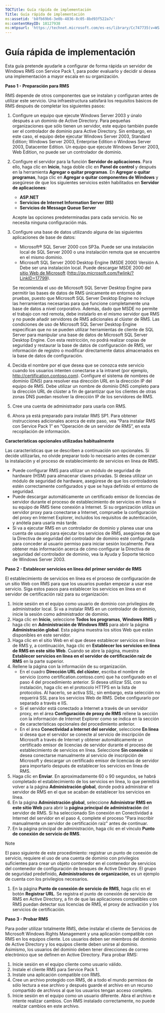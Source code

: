 ```yaml
---
TOCTitle: Guía rápida de implementación
Title: Guía rápida de implementación
ms:assetid: 'b8fb69b6-3e0b-4836-8c05-8bd93f522a7c'
ms:contentKeyID: 18127938
ms:mtpsurl: 'https://technet.microsoft.com/es-es/library/Cc747735(v=WS.10)'
---
```


Guía rápida de implementación
=============================

Esta guía pretende ayudarle a configurar de forma rápida un servidor de Windows RMS con Service Pack 1, para poder evaluarlo y decidir si desea una implementación a mayor escala en su organización.

**Paso 1 - Preparación para RMS**

RMS depende de otros componentes que se instalan y configuran antes de utilizar este servicio. Una infraestructura satisfará los requisitos básicos de RMS después de completar los siguientes pasos:

1.  Configure un equipo que ejecute Windows Server 2003 y únalo después a un dominio de Active Directory. Para pequeñas organizaciones que sólo tienen un servidor, este equipo también puede ser el controlador de dominio para Active Directory. Sin embargo, en este caso, el equipo debe ejecutar Windows Server 2003, Standard Edition; Windows Server 2003, Enterprise Edition o Windows Server 2003, Datacenter Edition. Un equipo que ejecute Windows Server 2003, Web Edition, no puede ser un controlador de dominio.
2.  Configure el servidor para la función **Servidor de aplicaciones**. Para ello, haga clic en **Inicio**, haga doble clic en **Panel de control** y después en la herramienta **Agregar o quitar programas**. En **Agregar o quitar programas**, haga clic en **Agregar o quitar componentes de Windows** y asegúrese de que los siguientes servicios estén habilitados en **Servidor de aplicaciones**:
    -   **ASP.NET**
    -   **Servicios de Internet Information Server (IIS)**
    -   **Servicios de Message Queue Server**

    Acepte las opciones predeterminadas para cada servicio. No se necesita ninguna configuración más.
3.  Configure una base de datos utilizando alguna de las siguientes aplicaciones de base de datos:
    -   Microsoft® SQL Server 2000 con SP3a. Puede ser una instalación local de SQL Server 2000 o una instalación remota que se encuentre en el mismo dominio.
    -   Microsoft SQL Server 2000 Desktop Engine (MSDE 2000) Versión A. Debe ser una instalación local. Puede descargar MSDE 2000 del [sitio Web de Microsoft](http://go.microsoft.com/fwlink/?linkid=17799) (http://go.microsoft.com/fwlink/?LinkID=17799).

    Se recomienda el uso de Microsoft SQL Server Desktop Engine para permitir las bases de datos de RMS únicamente en entornos de pruebas, puesto que Microsoft SQL Server Desktop Engine no incluye las herramientas necesarias para que funcione completamente una base de datos a nivel corporativo. Además, dado que MSDE no permite el trabajo con red remota, debe instalarlo en el mismo servidor que RMS y no puede añadir servidores de RMS adicionales al clúster de RMS. Las condiciones de uso de Microsoft SQL Server Desktop Engine especifican que no se pueden utilizar herramientas de cliente de SQL Server para manipular una base de datos de Microsoft SQL Server Desktop Engine. Con esta restricción, no podrá realizar copias de seguridad y restaurar la base de datos de configuración de RMS, ver información de registro o modificar directamente datos almacenados en la base de datos de configuración.
4.  Decida el nombre por el que desea que se conozca este servicio cuando los usuarios intenten conectarse a la intranet (por ejemplo, http://certification.contoso.com). Configure el sistema de nombres de dominio (DNS) para resolver esa dirección URL en la dirección IP del equipo de RMS. Debe utilizar un nombre de dominio DNS completo para la dirección URL de clúster a fin de garantizar que los clientes de otras zonas DNS puedan resolver la dirección IP de los servidores de RMS.
5.  Cree una cuenta de administrador para usarla con RMS.
6.  Ahora ya está preparado para instalar RMS SP1. Para obtener instrucciones adicionales acerca de este paso, vea “Para instalar RMS con Service Pack 1” en “Operación de un servidor de RMS”, en esta recopilación de información.

**Características opcionales utilizadas habitualmente**

Las características que se describen a continuación son opcionales. Si decide utilizarlas, no olvide preparar todo lo necesario antes de comenzar la instalación y el proceso de establecimiento de servicios en línea de RMS.

-   Puede configurar RMS para utilizar un módulo de seguridad de hardware (HSM) para almacenar claves privadas. Si desea utilizar un módulo de seguridad de hardware, asegúrese de que los controladores estén correctamente configurados y que se haya definido el entorno de seguridad.
-   Puede descargar automáticamente un certificado emisor de licencias de servidor durante el proceso de establecimiento de servicios en línea si su equipo de RMS tiene conexión a Internet. Si su organización utiliza un servidor proxy para conectarse a Internet, compruebe la configuración del proxy en Internet Explorer, incluidos los requisitos de autenticación, y anótela para usarla más tarde.
-   Si va a ejecutar RMS en un controlador de dominio y planea usar una cuenta de usuario para ejecutar los servicios de RMS, asegúrese de que la Directiva de seguridad del controlador de dominio esté configurada para conceder al usuario permiso para iniciar sesión localmente. Para obtener más información acerca de cómo configurar la Directiva de seguridad del controlador de dominio, vea la Ayuda y Soporte técnico de Windows Server 2003.

**Paso 2 - Establecer servicios en línea del primer servidor de RMS**

El establecimiento de servicios en línea es el proceso de configuración de un sitio Web con RMS para que los usuarios puedan empezar a usar ese servicio. Siga estos pasos para establecer los servicios en línea en el servidor de certificación raíz para su organización:

1.  Inicie sesión en el equipo como usuario de dominio con privilegios de administrador local. Si va a instalar RMS en un controlador de dominio, inicie la sesión como administrador de dominio.
2.  Haga clic en **Inicio**, seleccione **Todos los programas**, **Windows RMS** y haga clic en **Administración de Windows RMS** para abrir la página **Administración global**. Esta página muestra los sitios Web que están disponibles en este servidor.
3.  Haga clic en el sitio Web en el que desee establecer servicios en línea de RMS y, a continuación, haga clic en **Establecer los servicios en línea de RMS en este sitio Web**. Cuando se abre la página, muestra **Establecer servicios en línea en el servidor de certificación raíz de RMS** en la parte superior.
4.  Rellene la página con la información de su organización.
    -   En el cuadro **Dirección URL del clúster**, escriba el nombre de servicio (como certification.contoso.com) que ha configurado en el paso 4 del procedimiento anterior. Si desea utilizar SSL con su instalación, haga clic en el protocolo HTTPS en la lista de protocolos. Al hacerlo, se activa SSL; sin embargo, esta selección no requerirá SSL para los servicios Web de RMS. Debe configurarlo por separado a través e IIS.
    -   Si el servidor está conectado a Internet a través de un servidor proxy, en el área **Configuración de proxy de RMS** rellene la sección con la información de Internet Explorer como se indica en la sección de características opcionales del procedimiento anterior.
    -   En el área **Conectividad a Internet del servidor**, seleccione **En línea** si desea que el servidor se conecte al servicio de inscripción de Microsoft a través de Internet y obtener automáticamente un certificado emisor de licencias de servidor durante el proceso de establecimiento de servicios en línea. Seleccione **Sin conexión** si desea conectarse manualmente al servicio de inscripción de Microsoft y descargar un certificado emisor de licencias de servidor para importarlo después de establecer los servicios en línea de RMS.
5.  Haga clic en **Enviar**.
    En aproximadamente 60 o 90 segundos, se habrá completado el establecimiento de los servicios en línea, lo que permitirá volver a la página **Administración global**, donde podrá administrar el servidor de RMS en el que se acaban de establecer los servicios en línea.
6.  En la página **Administración global**, seleccione **Administrar RMS en este sitio Web** para abrir la **página principal de administración** del servidor de RMS.
    Si ha seleccionado Sin conexión en Conectividad a Internet del servidor en el paso 4, complete el proceso "Para inscribir manualmente un servidor de certificación raíz" antes de continuar.
7.  En la página principal de administración, haga clic en el vínculo **Punto de conexión de servicio de RMS**.

> [!NOTE]
> El paso siguiente de este procedimiento: registrar un punto de conexión de servicio, requiere el uso de una cuenta de dominio con privilegios suficientes para crear un objeto contenedor en el contenedor de servicios del contenedor de configuración de bosques de Active Directory. El grupo de seguridad predefinido, **Administradores de organización**, es un ejemplo de cuenta con los privilegios necesarios. 

1.  En la página **Punto de conexión de servicio de RMS**, haga clic en el botón **Registrar URL**. Se registra el punto de conexión de servicio de RMS en Active Directory, a fin de que las aplicaciones compatibles con RMS puedan detectar sus licencias de RMS, el proxy de activación y los servicios de certificación.

**Paso 3 - Probar RMS**

Para poder utilizar totalmente RMS, debe instalar el cliente de Servicios de Microsoft Windows Rights Management y una aplicación compatible con RMS en los equipos cliente. Los usuarios deben ser miembros del dominio de Active Directory y los equipos cliente deben unirse al dominio. Asimismo, los usuarios del dominio deben tener direcciones de correo electrónico que se definen en Active Directory. Para probar RMS:

1.  Inicie sesión en el equipo cliente como usuario válido.
2.  Instale el cliente RMS para Service Pack 1.
3.  Instale una aplicación compatible con RMS.
4.  Cree un archivo protegido con RMS, dé a todo el mundo permisos de sólo lectura a ese archivo y después guarde el archivo en un recurso compartido de archivos al que los usuarios tengan acceso completo.
5.  Inicie sesión en el equipo como un usuario diferente. Abra el archivo e intente realizar cambios. Con RMS instalado correctamente, no puede realizar cambios en este archivo.
